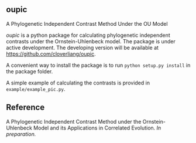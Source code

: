 ## oupic

A Phylogenetic Independent Contrast Method Under the OU Model

*oupic* is a python package for calculating phylogenetic independent contrasts under the Ornstein-Uhlenbeck model. The package is under active development. The developing version will be available at https://github.com/cloverliang/oupic. 

A convenient way to install the package is to run
`python setup.py install`
in the package folder.

A simple example of calculating the contrasts is provided in `example/example_pic.py`.

## Reference
A Phylogenetic Independent Contrast Method under the Ornstein-Uhlenbeck Model and its Applications in Correlated Evolution. *In preparation.*
